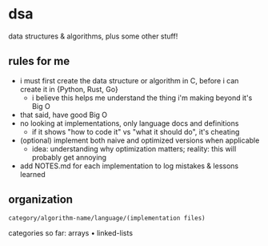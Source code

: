 # dsa
data structures &amp; algorithms, plus some other stuff!

## rules for me
- i must first create the data structure or algorithm in C, before i can create it in {Python, Rust, Go}
  - i believe this helps me understand the thing i'm making beyond it's Big O
- that said, have good Big O
- no looking at implementations, only language docs and definitions
  - if it shows "how to code it" vs "what it should do", it's cheating
- (optional) implement both naive and optimized versions when applicable
  - idea: understanding why optimization matters; reality: this will probably get annoying
- add NOTES.md for each implementation to log mistakes & lessons learned

## organization
`category/algorithm-name/language/(implementation files)`

categories so far: arrays • linked-lists
